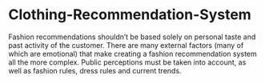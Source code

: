 # Clothing-Recommendation-System
Fashion recommendations shouldn’t be based solely on personal taste and past activity of the customer. There are many external factors (many of which are emotional) that make creating a fashion recommendation system all the more complex. Public perceptions must be taken into account, as well as fashion rules, dress rules and current trends.
